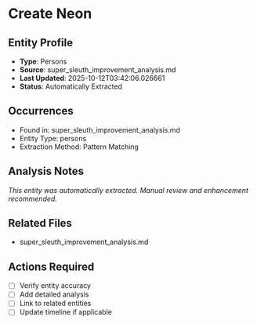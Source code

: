 # Create Neon

## Entity Profile
- **Type**: Persons
- **Source**: super_sleuth_improvement_analysis.md
- **Last Updated**: 2025-10-12T03:42:06.026661
- **Status**: Automatically Extracted

## Occurrences
- Found in: super_sleuth_improvement_analysis.md
- Entity Type: persons
- Extraction Method: Pattern Matching

## Analysis Notes
*This entity was automatically extracted. Manual review and enhancement recommended.*

## Related Files
- super_sleuth_improvement_analysis.md

## Actions Required
- [ ] Verify entity accuracy
- [ ] Add detailed analysis
- [ ] Link to related entities
- [ ] Update timeline if applicable
